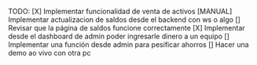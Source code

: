 TODO:
[X] Implementar funcionalidad de venta de activos
[MANUAL] Implementar actualizacion de saldos desde el backend con ws o algo
[] Revisar que la página de saldos funcione correctamente
[X] Implementar desde el dashboard de admin poder ingresarle dinero a un equipo
[] Implementar una función desde admin para pesificar ahorros
[] Hacer una demo ao vivo con otra pc

